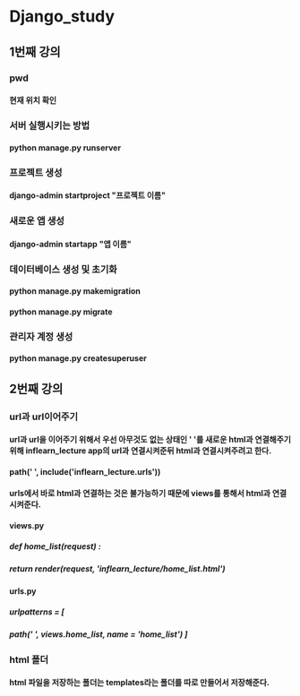 # Django_study

## 1번째 강의


### pwd
#### 현재 위치 확인



### 서버 실행시키는 방법
#### python manage.py runserver



### 프로젝트 생성
#### django-admin startproject "프로젝트 이름"



### 새로운 앱 생성
#### django-admin startapp "앱 이름"



### 데이터베이스 생성 및 초기화
#### python manage.py makemigration
#### python manage.py migrate



### 관리자 계정 생성
#### python manage.py createsuperuser

## 2번째 강의

### url과 url이어주기
#### url과 url을 이어주기 위해서 우선 아무것도 없는 상태인 ' '를 새로운 html과 연결해주기 위해 inflearn_lecture app의 url과 연결시켜준뒤 html과 연결시켜주려고 한다.
#### path(' ', include('inflearn_lecture.urls'))
#### urls에서 바로 html과 연결하는 것은 불가능하기 때문에 views를 통해서 html과 연결시켜준다.
#### views.py
##### def home_list(request) :
#####       return render(request, 'inflearn_lecture/home_list.html')
#### urls.py
##### urlpatterns = [
#####       path(' ', views.home_list, name = 'home_list') ]

### html 폴더
#### html 파일을 저장하는 폴더는 templates라는 폴더를 따로 만들어서 저장해준다.
